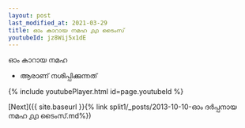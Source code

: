 ```yaml
---
layout: post
last_modified_at: 2021-03-29
title: ഓം കാറായ നമഹ ൧൧ ടൈംസ്
youtubeId: jz8Wij5x1dE
---
```

 
 
 ഓം കാറായ നമഹ 
 
 -  ആരാണ് നശിപ്പിക്കുന്നത് 
 
  
 
  
 
 
 
 
 
 


{% include youtubePlayer.html id=page.youtubeId %}
 
[Next]({{ site.baseurl }}{% link  split1/_posts/2013-10-10-ഓം ദർപ്പനായ നമഹ ൧൧ ടൈംസ്.md%})
 
